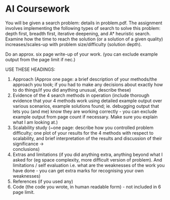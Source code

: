 # AI Coursework

You will be given a search problem: details in problem.pdf. The assignment involves implementing the following types of search to solve this problem: depth first, breadth first, iterative deepening, and A* heuristic search. Examine how the time to reach the solution (or a solution of a given quality) increases/scales-up with problem size/difficulty (solution depth).

Do an approx. six page write-up of your work. (you can exclude example output from the page limit if nec.)

USE THESE HEADINGS:

   1. Approach (Approx one page: a brief description of your methods/the approach you took; if you had to make any decisions
      about exactly how to do things/if you did anything unusual, describe these) 
   2. Evidence of the 4 search methods in operation (include thorough evidence that your 4 methods work using detailed example       output over various scenarios, example solutions found; ie. debugging output that lets you (and me) know they are             working correctly - you can exclude example output from page count if necessary. Make sure you explain what I am looking       at.)
   3. Scalability study (~one page: describe how you controlled problem difficulty; one plot of your results for the 4 methods
      with respect to scalability, and brief interpretation of the results and discussion of their significance ->   
      conclusions)
   4. Extras and limitations (if you did anything extra, anything beyond what I asked for (eg space complexity,       more
   difficult version of problem). And limitations / self evaluation i.e. what are the weaknesses of the work you have       done - you can get extra marks for recognising your own weaknesses)
   5. References (if you used any)
   6. Code (the code you wrote, in human readable form) - not included in 6 page limit.

